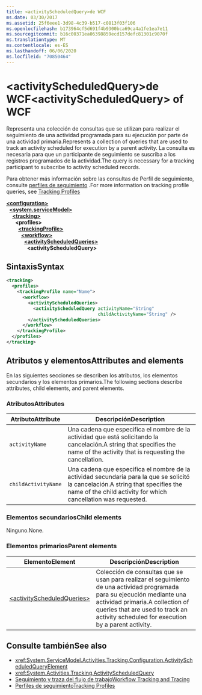 ```yaml
---
title: <activityScheduledQuery>de WCF
ms.date: 03/30/2017
ms.assetid: 25f6eee1-3d98-4c39-b517-c0813f03f106
ms.openlocfilehash: b173964cf5d691f4b9300bca69ca4a1fe1ea7e11
ms.sourcegitcommit: b16c00371ea06398859ecd157defc81301c9070f
ms.translationtype: MT
ms.contentlocale: es-ES
ms.lasthandoff: 06/06/2020
ms.locfileid: "70850464"
---
```

# <a name="activityscheduledquery-of-wcf"></a><span data-ttu-id="b4bee-102">\<activityScheduledQuery>de WCF</span><span class="sxs-lookup"><span data-stu-id="b4bee-102">\<activityScheduledQuery> of WCF</span></span>

<span data-ttu-id="b4bee-103">Representa una colección de consultas que se utilizan para realizar el seguimiento de una actividad programada para su ejecución por parte de una actividad primaria.</span><span class="sxs-lookup"><span data-stu-id="b4bee-103">Represents a collection of queries that are used to track an activity scheduled for execution by a parent activity.</span></span> <span data-ttu-id="b4bee-104">La consulta es necesaria para que un participante de seguimiento se suscriba a los registros programados de la actividad.</span><span class="sxs-lookup"><span data-stu-id="b4bee-104">The query is necessary for a tracking participant to subscribe to activity scheduled records.</span></span>  
  
<span data-ttu-id="b4bee-105">Para obtener más información sobre las consultas de Perfil de seguimiento, consulte [perfiles de seguimiento](../../../windows-workflow-foundation/tracking-profiles.md) .</span><span class="sxs-lookup"><span data-stu-id="b4bee-105">For more information on tracking profile queries, see [Tracking Profiles](../../../windows-workflow-foundation/tracking-profiles.md)</span></span>  
  
[**\<configuration>**](../configuration-element.md)\
&nbsp;&nbsp;[**\<system.serviceModel>**](system-servicemodel.md)\
&nbsp;&nbsp;&nbsp;&nbsp;[**\<tracking>**](tracking-of-wcf.md)\
&nbsp;&nbsp;&nbsp;&nbsp;&nbsp;&nbsp;**\<profiles>**\
&nbsp;&nbsp;&nbsp;&nbsp;&nbsp;&nbsp;&nbsp;&nbsp;[**\<trackingProfile>**](trackingprofile-of-wcf.md)\
&nbsp;&nbsp;&nbsp;&nbsp;&nbsp;&nbsp;&nbsp;&nbsp;&nbsp;&nbsp;[**\<workflow>**](workflow-of-wcf.md)\
&nbsp;&nbsp;&nbsp;&nbsp;&nbsp;&nbsp;&nbsp;&nbsp;&nbsp;&nbsp;&nbsp;&nbsp;[**\<activityScheduledQueries>**](activityscheduledqueries-of-wcf.md)\
&nbsp;&nbsp;&nbsp;&nbsp;&nbsp;&nbsp;&nbsp;&nbsp;&nbsp;&nbsp;&nbsp;&nbsp;&nbsp;&nbsp;**\<activityScheduledQuery>**  
  
## <a name="syntax"></a><span data-ttu-id="b4bee-106">Sintaxis</span><span class="sxs-lookup"><span data-stu-id="b4bee-106">Syntax</span></span>  
  
```xml  
<tracking>
  <profiles>
    <trackingProfile name="Name">
      <workflow>
        <activityScheduledQueries>
          <activityScheduledQuery activityName="String"
                                  childActivityName="String" />
        </activityScheduledQueries>
      </workflow>
    </trackingProfile>
  </profiles>
</tracking>
```  
  
## <a name="attributes-and-elements"></a><span data-ttu-id="b4bee-107">Atributos y elementos</span><span class="sxs-lookup"><span data-stu-id="b4bee-107">Attributes and elements</span></span>  

<span data-ttu-id="b4bee-108">En las siguientes secciones se describen los atributos, los elementos secundarios y los elementos primarios.</span><span class="sxs-lookup"><span data-stu-id="b4bee-108">The following sections describe attributes, child elements, and parent elements.</span></span>  
  
### <a name="attributes"></a><span data-ttu-id="b4bee-109">Atributos</span><span class="sxs-lookup"><span data-stu-id="b4bee-109">Attributes</span></span>  
  
|<span data-ttu-id="b4bee-110">Atributo</span><span class="sxs-lookup"><span data-stu-id="b4bee-110">Attribute</span></span>|<span data-ttu-id="b4bee-111">Descripción</span><span class="sxs-lookup"><span data-stu-id="b4bee-111">Description</span></span>|  
|---------------|-----------------|  
|`activityName`|<span data-ttu-id="b4bee-112">Una cadena que especifica el nombre de la actividad que está solicitando la cancelación.</span><span class="sxs-lookup"><span data-stu-id="b4bee-112">A string that specifies the name of the activity that is requesting the cancellation.</span></span>|  
|`childActivityName`|<span data-ttu-id="b4bee-113">Una cadena que especifica el nombre de la actividad secundaria para la que se solicitó la cancelación.</span><span class="sxs-lookup"><span data-stu-id="b4bee-113">A string that specifies the name of the child activity for which cancellation was requested.</span></span>|  
  
### <a name="child-elements"></a><span data-ttu-id="b4bee-114">Elementos secundarios</span><span class="sxs-lookup"><span data-stu-id="b4bee-114">Child elements</span></span>

<span data-ttu-id="b4bee-115">Ninguno.</span><span class="sxs-lookup"><span data-stu-id="b4bee-115">None.</span></span>
  
### <a name="parent-elements"></a><span data-ttu-id="b4bee-116">Elementos primarios</span><span class="sxs-lookup"><span data-stu-id="b4bee-116">Parent elements</span></span>  
  
|<span data-ttu-id="b4bee-117">Elemento</span><span class="sxs-lookup"><span data-stu-id="b4bee-117">Element</span></span>|<span data-ttu-id="b4bee-118">Descripción</span><span class="sxs-lookup"><span data-stu-id="b4bee-118">Description</span></span>|  
|-------------|-----------------|  
|[\<activityScheduledQueries>](activityscheduledqueries-of-wcf.md)|<span data-ttu-id="b4bee-119">Colección de consultas que se usan para realizar el seguimiento de una actividad programada para su ejecución mediante una actividad primaria.</span><span class="sxs-lookup"><span data-stu-id="b4bee-119">A collection of queries that are used to track an activity scheduled for execution by a parent activity.</span></span>|  
  
## <a name="see-also"></a><span data-ttu-id="b4bee-120">Consulte también</span><span class="sxs-lookup"><span data-stu-id="b4bee-120">See also</span></span>

- <xref:System.ServiceModel.Activities.Tracking.Configuration.ActivityScheduledQueryElement>
- <xref:System.Activities.Tracking.ActivityScheduledQuery>
- [<span data-ttu-id="b4bee-121">Seguimiento y traza del flujo de trabajo</span><span class="sxs-lookup"><span data-stu-id="b4bee-121">Workflow Tracking and Tracing</span></span>](../../../windows-workflow-foundation/workflow-tracking-and-tracing.md)
- [<span data-ttu-id="b4bee-122">Perfiles de seguimiento</span><span class="sxs-lookup"><span data-stu-id="b4bee-122">Tracking Profiles</span></span>](../../../windows-workflow-foundation/tracking-profiles.md)
